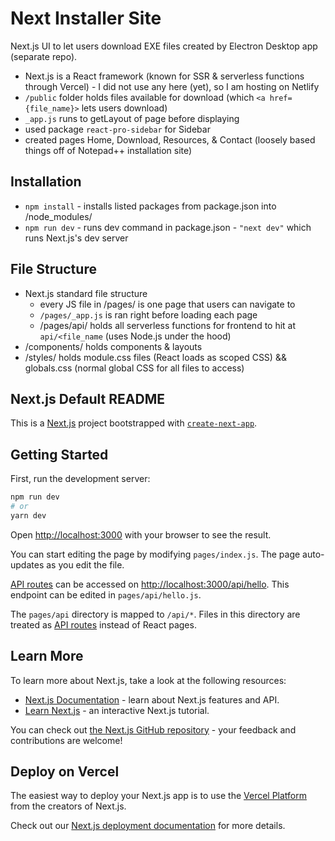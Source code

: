 # Next Installer Site
Next.js UI to let users download EXE files created by Electron Desktop app (separate repo).
- Next.js is a React framework (known for SSR & serverless functions through Vercel) - I did not use any here (yet), so I am hosting on Netlify
- `/public` folder holds files available for download (which `<a href={file_name}>` lets users download)
- `_app.js` runs to getLayout of page before displaying
- used package `react-pro-sidebar` for Sidebar
- created pages Home, Download, Resources, & Contact (loosely based things off of Notepad++ installation site)

## Installation
- `npm install` - installs listed packages from package.json into /node_modules/
- `npm run dev` - runs dev command in package.json - `"next dev"` which runs Next.js's dev server

## File Structure
- Next.js standard file structure
  - every JS file in /pages/ is one page that users can navigate to
  - `/pages/_app.js` is ran right before loading each page
  - /pages/api/ holds all serverless functions for frontend to hit at `api/<file_name` (uses Node.js under the hood)
- /components/ holds components & layouts
- /styles/ holds module.css files (React loads as scoped CSS) && globals.css (normal global CSS for all files to access)

## Next.js Default README
This is a [Next.js](https://nextjs.org/) project bootstrapped with [`create-next-app`](https://github.com/vercel/next.js/tree/canary/packages/create-next-app).

## Getting Started

First, run the development server:

```bash
npm run dev
# or
yarn dev
```

Open [http://localhost:3000](http://localhost:3000) with your browser to see the result.

You can start editing the page by modifying `pages/index.js`. The page auto-updates as you edit the file.

[API routes](https://nextjs.org/docs/api-routes/introduction) can be accessed on [http://localhost:3000/api/hello](http://localhost:3000/api/hello). This endpoint can be edited in `pages/api/hello.js`.

The `pages/api` directory is mapped to `/api/*`. Files in this directory are treated as [API routes](https://nextjs.org/docs/api-routes/introduction) instead of React pages.

## Learn More

To learn more about Next.js, take a look at the following resources:

- [Next.js Documentation](https://nextjs.org/docs) - learn about Next.js features and API.
- [Learn Next.js](https://nextjs.org/learn) - an interactive Next.js tutorial.

You can check out [the Next.js GitHub repository](https://github.com/vercel/next.js/) - your feedback and contributions are welcome!

## Deploy on Vercel

The easiest way to deploy your Next.js app is to use the [Vercel Platform](https://vercel.com/new?utm_medium=default-template&filter=next.js&utm_source=create-next-app&utm_campaign=create-next-app-readme) from the creators of Next.js.

Check out our [Next.js deployment documentation](https://nextjs.org/docs/deployment) for more details.
